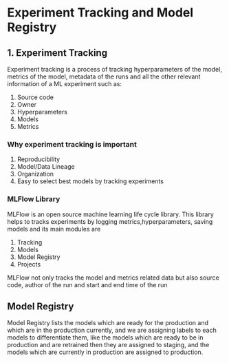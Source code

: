 # Experiment Tracking and Model Registry
<h2> 1. Experiment Tracking </h2>
Experiment tracking is a process of tracking hyperparameters of the model, metrics of the model, metadata of the runs and all the other relevant information of 
a ML experiment such as:

<ol>
  <li> Source code </li>
  <li> Owner </li>
  <li> Hyperparameters </li>
  <li> Models </li>
  <li> Metrics </li>
</ol>

<h3> Why experiment tracking is important </h3>
<ol>
  <li> Reproducibility</li>
  <li> Model/Data Lineage </li>
  <li> Organization </li>
  <li> Easy to select best models by tracking experiments </li>
</ol>

<h3> MLFlow Library </h3>
MLFlow is an open source machine learning life cycle library. This library helps to tracks experiments by logging metrics,hyperparameters, saving models and its 
main modules are
<ol>
  <li> Tracking </li>
  <li> Models </li>
  <li> Model Registry </li>
  <li> Projects </li>
</ol>

<p> MLFlow not only tracks the model and metrics related data but also source code, author of the run and start and end time of the run </p>

<h2> Model Registry </h2>

<p> Model Registry lists the models which are ready for the production and which are in the production currently, and we are assigning labels to each models to differentiate them, like the models which are ready to be in production and are retrained then they are assigned to staging, and the models which are currently in 
production are assigned to production. </p> 
